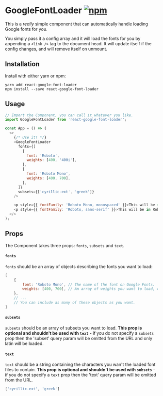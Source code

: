 # GoogleFontLoader [![npm](https://img.shields.io/npm/v/react-google-font-loader.svg?style=for-the-badge)](https://www.npmjs.com/package/react-google-font-loader)

This is a _really_ simple component that can automatically handle loading Google fonts for you.

You simply pass it a config array and it will load the fonts for you by appending a `<link />` tag to the document head. It will update itself if the config changes, and will remove itself on unmount.

## Installation

Install with either yarn or npm:

```
yarn add react-google-font-loader
npm install --save react-google-font-loader
```

## Usage

```JavaScript
// Import the Component, you can call it whatever you like.
import GoogleFontLoader from 'react-google-font-loader';

const App = () => (
  <>
    {/* Use it! */}
    <GoogleFontLoader
      fonts={[
        {
          font: 'Roboto',
          weights: [400, '400i'],
        },
        {
          font: 'Roboto Mono',
          weights: [400, 700],
        },
      ]}
      subsets={['cyrillic-ext', 'greek']}
    />

    <p style={{ fontFamily: 'Roboto Mono, monospaced' }}>This will be in Roboto Mono!</p>
    <p style={{ fontFamily: 'Roboto, sans-serif' }}>This will be in Roboto!</p>
  </>
);
```

## Props

The Component takes three props: `fonts`, `subsets` and `text`.

#### `fonts`
`fonts` should be an array of objects describing the fonts you want to load:

```JavaScript
[
    {
        font: 'Roboto Mono', // The name of the font on Google Fonts.
        weights: [400, 700], // An array of weights you want to load, can be strings or numbers.
    },
    // ...
    // You can include as many of these objects as you want.
]
```

#### `subsets`
`subsets` should be an array of subsets you want to load. **This prop is optional and shouldn't be used with `text`** - if you do not specify a `subsets` prop then the 'subset' query param will be omitted from the URL and only latin will be loaded.

#### `text`
`text` should be a string containing the characters you wan't the loaded font files to contain. **This prop is optional and shouldn't be used with `subsets`** - if you do not specify a `text` prop then the 'text' query param will be omitted from the URL.

```JavaScript
['cyrillic-ext', 'greek']
```
